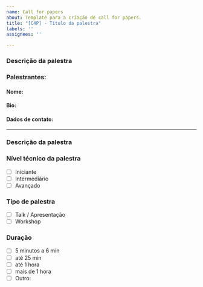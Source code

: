 ```yaml
---
name: Call for papers
about: Template para a criação de call for papers.
title: "[C4P] - Título da palestra"
labels: ''
assignees: ''

---
```


### Descrição da palestra

<!-- Escreva nesta sessão uma breve introdução sobre o tema da sua palestra, quais assuntos, tópicos e informações serão abordados/passados para o público e como você espera que as pessoas saiam da sua apresentação (empolgadas, motivadas, curiosas, mais sábias, etc). -->

### Palestrantes:

<!-- Escreva aqui o(s) palestrante(s) -->

#### Nome:
<!-- informe o nome do palestrante -->

#### Bio:
<!-- Informe a bio do palestrante -->

#### Dados de contato:
<!-- Escreva aqui os dados de contato do palestrante -->

<hr/>

### Descrição da palestra

<!-- Escreva nesta sessão uma breve introdução sobre o tema da sua palestra, quais assuntos, tópicos e informações serão abordados/passados para o público e como você espera que as pessoas saiam da sua apresentação (empolgadas, motivadas, curiosas, mais sábias, etc). -->

### Nível técnico da palestra

<!-- Basta colocar um x dentro do quadradinho das pessoas que mais se beneficiariam com o seu conteúdo. -->

- [ ] Iniciante
- [ ] Intermediário
- [ ] Avançado

### Tipo de palestra

<!-- Basta colocar um x dentro do quadradinho do tempo de duração da sua apresentação. -->
- [ ] Talk / Apresentação 
- [ ] Workshop

### Duração
- [ ] 5 minutos a 6 min
- [ ] até 25 min
- [ ] até 1 hora
- [ ] mais de 1 hora
- [ ] Outro:
